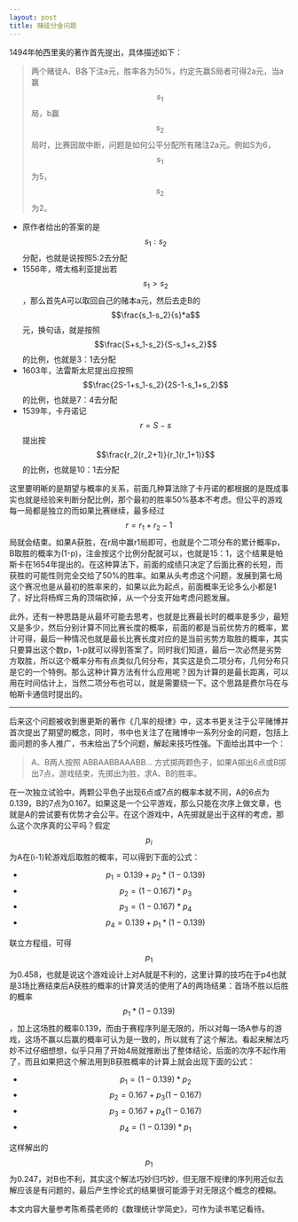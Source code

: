 ```yaml
---
layout: post
title: 赌徒分金问题
---
```


1494年帕西里奥的著作首先提出，具体描述如下：

> 两个赌徒A、B各下注a元，胜率各为50%，约定先赢S局者可得2a元，当a赢$$s_1$$局，b赢$$s_2$$局时，比赛因故中断，问题是如何公平分配所有赌注2a元。例如S为6，$$s_1$$为5，$$s_2$$为2。

- 原作者给出的答案的是$$s_1:s_2$$分配，也就是说按照5:2去分配
- 1556年，塔太格利亚提出若$$s_1>s_2$$，那么首先A可以取回自己的赌本a元，然后去走B的$$\frac{s_1-s_2}{s}*a$$元，换句话，就是按照$$\frac{S+s_1-s_2}{S-s_1+s_2}$$ 的比例，也就是3：1去分配
- 1603年，法雷斯太尼提出应按照$$\frac{2S-1+s_1-s_2}{2S-1-s_1+s_2}$$ 的比例，也就是7：4去分配
- 1539年，卡丹诺记$$r=S-s$$提出按$$\frac{r_2(r_2+1)}{r_1(r_1+1)}$$ 的比例，也就是10：1去分配

这里要明晰的是期望与概率的关系，前面几种算法除了卡丹诺的都根据的是既成事实也就是经验来判断分配比例，那个最初的胜率50%基本不考虑。但公平的游戏每一局都是独立的而如果比赛继续，最多经过$$r=r_1+r_2-1$$局就会结束。如果A获胜，在r局中赢r1局即可，也就是个二项分布的累计概率p，B取胜的概率为(1-p)，注金按这个比例分配就可以，也就是15：1，这个结果是帕斯卡在1654年提出的。在这种算法下，前面的成绩只决定了后面比赛的长短，而获胜的可能性则完全交给了50%的胜率。如果从头考虑这个问题，发展到第七局这个赛况也是从最初的胜率来的，如果以此为起点，前面概率无论多么小都是1了，好比将杨辉三角的顶端砍掉，从一个分支开始考虑问题发展。

此外，还有一种思路是从最坏可能去思考，也就是比赛最长时的概率是多少，最短又是多少，然后分别计算不同比赛长度的概率，前面的都是当前优势方的概率，累计可得，最后一种情况也就是最长比赛长度对应的是当前劣势方取胜的概率，其实只要算出这个数p，1-p就可以得到答案了。同时我们知道，最后一次必然是劣势方取胜，所以这个概率分布有点类似几何分布，其实这是负二项分布，几何分布只是它的一个特例。那么这种计算方法有什么应用呢？因为计算的是最长距离，可以用在时间估计上，当然二项分布也可以，就是需要绕一下。这个思路是费尔马在与帕斯卡通信时提出的。

----

后来这个问题被收到惠更斯的著作《几率的规律》中，这本书更关注于公平赌博并首次提出了期望的概念，同时，书中也关注了在赌博中一系列分金的问题，包括上面问题的多人推广，书末给出了5个问题，解起来技巧性强。下面给出其中一个：

> A、B两人按照 ABBAABBAAABB… 方式掷两颗色子，如果A掷出6点或B掷出7点，游戏结束，先掷出为胜，求A、B的胜率。

在一次独立试验中，两颗公平色子出现6点或7点的概率本就不同，A的6点为0.139，B的7点为0.167。如果这是一个公平游戏，那么只能在次序上做文章，也就是A的尝试要有优势才会公平。在这个游戏中，A先掷就是出于这样的考虑，那么这个次序真的公平吗？假定$$p_i$$为A在(i-1)轮游戏后取胜的概率，可以得到下面的公式：

- $$p_1=0.139+p_2*(1-0.139)$$
- $$p_2=(1-0.167)*p_3$$
- $$p_3=(1-0.167)*p_4$$
- $$p_4=0.139+p_1*(1-0.139)$$

联立方程组，可得$$p_1$$为0.458，也就是说这个游戏设计上对A就是不利的，这里计算的技巧在于p4也就是3场比赛结束后A获胜的概率的计算灵活的使用了A的两场结果：首场不胜以后胜的概率$$p_1*(1-0.139)$$，加上这场胜的概率0.139，而由于赛程序列是无限的，所以对每一场A参与的游戏，这场不赢以后赢的概率可认为是一致的，所以就有了这个解法。看起来解法巧妙不过仔细想想，似乎只用了开始4局就推断出了整体结论，后面的次序不起作用了，而且如果把这个解法用到B获胜概率的计算上就会出现下面的公式：

- $$p_1=(1-0.139)*p_2$$
- $$p_2=0.167+p_3(1-0.167)$$
- $$p_3=0.167+p_4(1-0.167)$$
- $$p_4=(1-0.139)*p_1$$

这样解出的$$p_1$$为0.247，对B也不利，其实这个解法巧妙归巧妙，但无限不规律的序列用近似去解应该是有问题的，最后产生悖论式的结果很可能源于对无限这个概念的模糊。

本文内容大量参考陈希孺老师的《数理统计学简史》，可作为读书笔记看待。